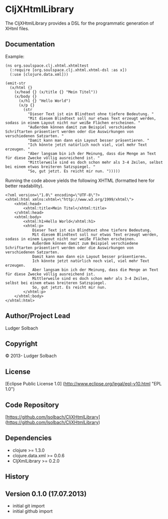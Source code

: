 CljXHtmlLibrary
===============
The CljXHtmlLibrary provides a DSL for the programmatic generation of XHtml files.

Documentation
-------------
Example:

```
(ns org.soulspace.clj.xhtml.xhtmltest
  (:require [org.soulspace.clj.xhtml.xhtml-dsl :as x])
  (:use [clojure.data.xml]))

(emit-str
  (x/html {}
    (x/head {} (x/title {} "Mein Titel"))
    (x/body {}
      (x/h1 {} "Hello World")
      (x/p {}
        (str 
          "Dieser Text ist ein Blindtext ohne tiefere Bedeutung. "
          "Mit diesem Blindtext soll nur etwas Text erzeugt werden, sodass in einem Layout nicht nur weiße Flächen erscheinen. "
          "Außerdem können damit zum Beispiel verschiedene Schriftarten präsentiert werden oder die Auswirkungen von verschiedenen Satzarten. "
          "Damit kann man dann ein Layout besser präsentieren. "
          "Ich könnte jetzt natürlich noch viel, viel mehr Text erzeugen. "
          "Aber langsam bin ich der Meinung, dass die Menge an Text für diese Zwecke völlig ausreichend ist. "
          "Mittlerweile sind es doch schon mehr als 3-4 Zeilen, selbst bei einem etwas breiteren Satzspiegel. "
          "So, gut jetzt. Es reicht mir nun. ")))))
```

Running the code above yields the following XHTML (formatted here for better readability).

```
<?xml version=\"1.0\" encoding=\"UTF-8\"?>
<xhtml:html xmlns:xhtml=\"http://www.w3.org/1999/xhtml\">
	<xhtml:head>
		<xhtml:title>Mein Titel</xhtml:title>
	</xhtml:head>
	<xhtml:body>
		<xhtml:h1>Hello World</xhtml:h1>
		<xhtml:p>
			Dieser Text ist ein Blindtext ohne tiefere Bedeutung.
			Mit diesem Blindtext soll nur etwas Text erzeugt werden, sodass in einem Layout nicht nur weiße Flächen erscheinen.
			Außerdem können damit zum Beispiel verschiedene Schriftarten präsentiert werden oder die Auswirkungen von verschiedenen Satzarten.
			Damit kann man dann ein Layout besser präsentieren.
			Ich könnte jetzt natürlich noch viel, viel mehr Text erzeugen.
			Aber langsam bin ich der Meinung, dass die Menge an Text für diese Zwecke völlig ausreichend ist.
			Mittlerweile sind es doch schon mehr als 3-4 Zeilen, selbst bei einem etwas breiteren Satzspiegel.
			So, gut jetzt. Es reicht mir nun.
		</xhtml:p>
	</xhtml:body>
</xhtml:html>
```

Author/Project Lead
-------------------
Ludger Solbach

Copyright
---------
© 2013- Ludger Solbach

License
-------
[Eclipse Public License 1.0] (http://www.eclipse.org/legal/epl-v10.html "EPL 1.0")

Code Repository
---------------
[https://github.com/lsolbach/CljXHtmlLibrary] (https://github.com/lsolbach/CljXHtmlLibrary)

Dependencies
------------
* clojure >= 1.3.0
* clojure.data.xml >= 0.0.6
* CljXmlLibrary >= 0.2.0

History
-------

Version 0.1.0 (17.07.2013)
--------------------------
* initial git import
* initial github import
